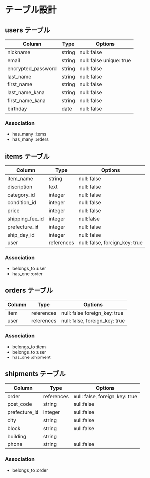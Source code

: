 # テーブル設計

## users テーブル

| Column              | Type    | Options                  |
| ------------------- | --------| ------------------------ |
| nickname            | string  | null: false              |
| email               | string  | null: false unique: true |
| encrypted_password  | string  | null: false              |
| last_name           | string  | null: false              |
| first_name          | string  | null: false              |
| last_name_kana      | string  | null: false              |
| first_name_kana     | string  | null: false              |
| birthday            | date    | null: false              |


### Association

- has_many :items
- has_many :orders

## items テーブル

| Column          | Type       | Options                        |
| --------------- | ---------- | ------------------------------ |
| item_name       | string     | null: false                    |
| discription     | text       | null: false                    |
| category_id     | integer    | null: false                    |
| condition_id    | integer    | null: false                    |
| price           | integer    | null: false                    |
| shipping_fee_id | integer    | null:false                     |
| prefecture_id   | integer    | null: false                    |
| ship_day_id     | integer    | null: false                    |
| user            | references | null: false, foreign_key: true |
<!-- imageはActiveStrageで実装するため含めない。 -->

### Association

- belongs_to :user
- has_one  :order 

## orders テーブル

| Column               | Type       | Options                        |
| -------------------- | ---------- | ------------------------------ |
| item                 | references | null: false  foreign_key: true |
| user                 | references | null: false, foreign_key: true |

### Association

- belongs_to :item
- belongs_to :user
- has_one :shipment

## shipments テーブル

| Column        | Type       | Options                         |
| ------------- | ---------- | ------------------------------- |
| order         | references | null: false, foreign_key: true  |
| post_code     | string     | null:false                      |
| prefecture_id | integer    | null:false                      |
| city          | string     | null:false                      |
| block         | string     | null:false                      |
| building      | string     |                                 |
| phone         | string     | null:false                      |

### Association

- belongs_to :order